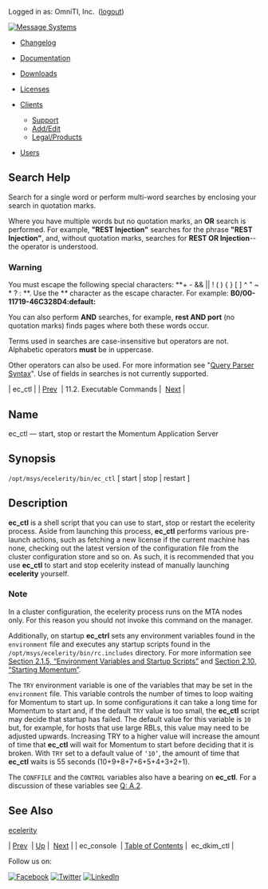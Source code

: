 Logged in as: OmniTI, Inc.  ([logout](https://support.messagesystems.com/logout.php))

[![Message Systems](https://support.messagesystems.com/images/ms-white205.png)](https://support.messagesystems.com/start.php) 

*   [Changelog](https://support.messagesystems.com/start.php?show=changelog)
*   [Documentation](https://support.messagesystems.com/docs/)
*   [Downloads](https://support.messagesystems.com/start.php)

*   [Licenses](https://support.messagesystems.com/license_summary.php)
*   <a href="">Clients</a>
    *   [Support](https://support.messagesystems.com/cs.php)
    *   [Add/Edit](https://support.messagesystems.com/edit_client.php)
    *   [Legal/Products](https://support.messagesystems.com/edit_products.php)
*   [Users](https://support.messagesystems.com/edit_customer.php)

## Search Help

Search for a single word or perform multi-word searches by enclosing your search in quotation marks.

Where you have multiple words but no quotation marks, an **OR** search is performed. For example, **"REST Injection"** searches for the phrase **"REST Injection"**, and, without quotation marks, searches for **REST OR Injection**--the operator is understood.

### Warning

You must escape the following special characters: **+ - && || ! ( ) { } [ ] ^ " ~ * ? : \**. Use the **\** character as the escape character. For example: **B0/00-11719-46C328D4\:default\:**

You can also perform **AND** searches, for example, **rest AND port** (no quotation marks) finds pages where both these words occur.

Terms used in searches are case-insensitive but operators are not. Alphabetic operators **must** be in uppercase.

Other operators can also be used. For more information see "[Query Parser Syntax](https://lucene.apache.org/core/old_versioned_docs/versions/3_0_0/queryparsersyntax.html)". Use of fields in searches is not currently supported.

| ec_ctl |
| [Prev](executable.ec_console.php)  | 11.2. Executable Commands |  [Next](executable.ec_dkim_ctl.php) |

<a name="executable.ec_ctl"></a>
## Name

ec_ctl — start, stop or restart the Momentum Application Server

## Synopsis

`/opt/msys/ecelerity/bin/ec_ctl` [ start | stop | restart ]

<a name="idp13318720"></a>
## Description

**ec_ctl** is a shell script that you can use to start, stop or restart the ecelerity process. Aside from launching this process, **ec_ctl** performs various pre-launch actions, such as fetching a new license if the current machine has none, checking out the latest version of the configuration file from the cluster configuration store and so on. As such, it is recommended that you use **ec_ctl** to start and stop ecelerity instead of manually launching **ecelerity** yourself.

### Note

In a cluster configuration, the ecelerity process runs on the MTA nodes only. For this reason you should not invoke this command on the manager.

Additionally, on startup **ec_ctrl** sets any environment variables found in the `environment` file and executes any startup scripts found in the `/opt/msys/ecelerity/bin/rc.includes` directory. For more information see [Section 2.1.5, “Environment Variables and Startup Scripts”](conf.ecelerity.conf.php#conf.environment_variables "2.1.5. Environment Variables and Startup Scripts") and [Section 2.10, “Starting Momentum”](conf.starting.php "2.10. Starting Momentum").

The `TRY` environment variable is one of the variables that may be set in the `environment` file. This variable controls the number of times to loop waiting for Momentum to start up. In some configurations it can take a long time for Momentum to start and, if the default `TRY` value is too small, the **ec_ctl** script may decide that startup has failed. The default value for this variable is `10` but, for example, for hosts that use large RBLs, this value may need to be adjusted upwards. Increasing TRY to a higher value will increase the amount of time that **ec_ctl** will wait for Momentum to start before deciding that it is broken. With `TRY` set to a default value of `‘10’`, the amount of time that **ec_ctl** waits is 55 seconds (10+9+8+7+6+5+4+3+2+1).

The `CONFFILE` and the `CONTROL` variables also have a bearing on **ec_ctl**. For a discussion of these variables see [Q: A.2](faq.php#faq.running.multiple.instances "A.2.").

<a name="idp13334416"></a>
## See Also

[ecelerity](executable.ecelerity.php "ecelerity")

| [Prev](executable.ec_console.php)  | [Up](exe.commands.details.php) |  [Next](executable.ec_dkim_ctl.php) |
| ec_console  | [Table of Contents](index.php) |  ec_dkim_ctl |

Follow us on:

[![Facebook](https://support.messagesystems.com/images/icon-facebook.png)](http://www.facebook.com/messagesystems) [![Twitter](https://support.messagesystems.com/images/icon-twitter.png)](http://twitter.com/#!/MessageSystems) [![LinkedIn](https://support.messagesystems.com/images/icon-linkedin.png)](http://www.linkedin.com/company/message-systems)